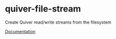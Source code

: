 # quiver-file-stream

Create Quiver read/write streams from the filesystem

[Documentation](https://github.com/quiverjs/doc/wiki/File-Streams)